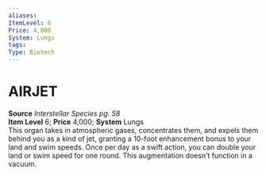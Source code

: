 ```yaml
---
aliases: 
ItemLevel: 6
Price: 4,000
System: Lungs
tags: 
Type: Biotech
---
```

# AIRJET
**Source** _Interstellar Species pg. 58_  
**Item Level** 6; **Price** 4,000; **System** Lungs  
This organ takes in atmospheric gases, concentrates them, and expels them behind you as a kind of jet, granting a 10-foot enhancement bonus to your land and swim speeds. Once per day as a swift action, you can double your land or swim speed for one round. This augmentation doesn’t function in a vacuum.